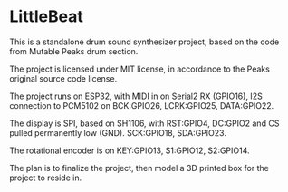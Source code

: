 # LittleBeat

This is a standalone drum sound synthesizer project, based on the code from Mutable Peaks drum section.

The project is licensed under MIT license, in accordance to the Peaks original source code license.

The project runs on ESP32, with MIDI in on Serial2 RX (GPIO16), I2S connection to PCM5102 on BCK:GPIO26, LCRK:GPIO25, DATA:GPIO22.

The display is SPI, based on SH1106, with RST:GPIO4, DC:GPIO2 and CS pulled permanently low (GND). SCK:GPIO18, SDA:GPIO23.

The rotational encoder is on KEY:GPIO13, S1:GPIO12, S2:GPIO14.

The plan is to finalize the project, then model a 3D printed box for the project to reside in.
